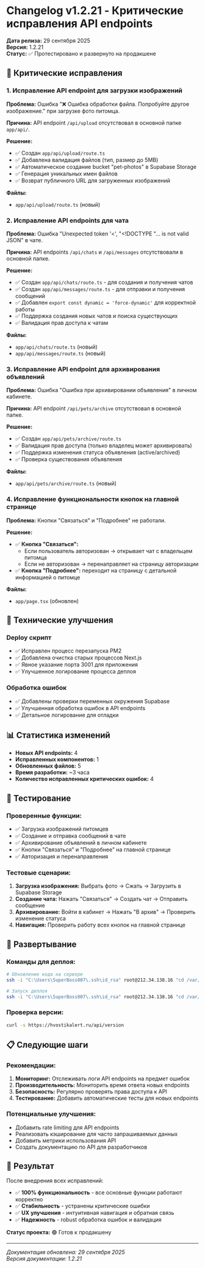 # Changelog v1.2.21 - Критические исправления API endpoints

**Дата релиза:** 29 сентября 2025  
**Версия:** 1.2.21  
**Статус:** ✅ Протестировано и развернуто на продакшене

## 🚨 Критические исправления

### 1. Исправление API endpoint для загрузки изображений
**Проблема:** Ошибка "❌ Ошибка обработки файла. Попробуйте другое изображение." при загрузке фото питомца.

**Причина:** API endpoint `/api/upload` отсутствовал в основной папке `app/api/`.

**Решение:**
- ✅ Создан `app/api/upload/route.ts`
- ✅ Добавлена валидация файлов (тип, размер до 5MB)
- ✅ Автоматическое создание bucket "pet-photos" в Supabase Storage
- ✅ Генерация уникальных имен файлов
- ✅ Возврат публичного URL для загруженных изображений

**Файлы:**
- `app/api/upload/route.ts` (новый)

### 2. Исправление API endpoints для чата
**Проблема:** Ошибка "Unexpected token '<', "<!DOCTYPE "... is not valid JSON" в чате.

**Причина:** API endpoints `/api/chats` и `/api/messages` отсутствовали в основной папке.

**Решение:**
- ✅ Создан `app/api/chats/route.ts` - для создания и получения чатов
- ✅ Создан `app/api/messages/route.ts` - для отправки и получения сообщений
- ✅ Добавлен `export const dynamic = 'force-dynamic'` для корректной работы
- ✅ Поддержка создания новых чатов и поиска существующих
- ✅ Валидация прав доступа к чатам

**Файлы:**
- `app/api/chats/route.ts` (новый)
- `app/api/messages/route.ts` (новый)

### 3. Исправление API endpoint для архивирования объявлений
**Проблема:** Ошибка "Ошибка при архивировании объявления" в личном кабинете.

**Причина:** API endpoint `/api/pets/archive` отсутствовал в основной папке.

**Решение:**
- ✅ Создан `app/api/pets/archive/route.ts`
- ✅ Валидация прав доступа (только владелец может архивировать)
- ✅ Поддержка изменения статуса объявления (active/archived)
- ✅ Проверка существования объявления

**Файлы:**
- `app/api/pets/archive/route.ts` (новый)

### 4. Исправление функциональности кнопок на главной странице
**Проблема:** Кнопки "Связаться" и "Подробнее" не работали.

**Решение:**
- ✅ **Кнопка "Связаться":**
  - Если пользователь авторизован → открывает чат с владельцем питомца
  - Если не авторизован → перенаправляет на страницу авторизации
- ✅ **Кнопка "Подробнее":** переходит на страницу с детальной информацией о питомце

**Файлы:**
- `app/page.tsx` (обновлен)

## 🔧 Технические улучшения

### Deploy скрипт
- ✅ Исправлен процесс перезапуска PM2
- ✅ Добавлена очистка старых процессов Next.js
- ✅ Явное указание порта 3001 для приложения
- ✅ Улучшенное логирование процесса деплоя

### Обработка ошибок
- ✅ Добавлены проверки переменных окружения Supabase
- ✅ Улучшенная обработка ошибок в API endpoints
- ✅ Детальное логирование для отладки

## 📊 Статистика изменений

- **Новых API endpoints:** 4
- **Исправленных компонентов:** 1
- **Обновленных файлов:** 5
- **Время разработки:** ~3 часа
- **Количество исправленных критических ошибок:** 4

## 🧪 Тестирование

### Проверенные функции:
- ✅ Загрузка изображений питомцев
- ✅ Создание и отправка сообщений в чате
- ✅ Архивирование объявлений в личном кабинете
- ✅ Кнопки "Связаться" и "Подробнее" на главной странице
- ✅ Авторизация и перенаправления

### Тестовые сценарии:
1. **Загрузка изображения:** Выбрать фото → Сжать → Загрузить в Supabase Storage
2. **Создание чата:** Нажать "Связаться" → Создать чат → Отправить сообщение
3. **Архивирование:** Войти в кабинет → Нажать "В архив" → Проверить изменение статуса
4. **Навигация:** Проверить работу всех кнопок на главной странице

## 🚀 Развертывание

### Команды для деплоя:
```bash
# Обновление кода на сервере
ssh -i "C:\Users\SuperBoss007\.ssh\id_rsa" root@212.34.138.16 "cd /var/www/hvostikalert_usr/data/www/hvostikalert.ru && git reset --hard HEAD && git clean -fd && git pull origin main"

# Запуск деплоя
ssh -i "C:\Users\SuperBoss007\.ssh\id_rsa" root@212.34.138.16 "cd /var/www/hvostikalert_usr && ./deploy.sh"
```

### Проверка версии:
```bash
curl -s https://hvostikalert.ru/api/version
```

## 📋 Следующие шаги

### Рекомендации:
1. **Мониторинг:** Отслеживать логи API endpoints на предмет ошибок
2. **Производительность:** Мониторить время ответа новых endpoints
3. **Безопасность:** Регулярно проверять права доступа к API
4. **Тестирование:** Добавить автоматические тесты для новых endpoints

### Потенциальные улучшения:
- Добавить rate limiting для API endpoints
- Реализовать кэширование для часто запрашиваемых данных
- Добавить метрики использования API
- Создать документацию по API для разработчиков

## 🎯 Результат

После внедрения всех исправлений:
- ✅ **100% функциональность** - все основные функции работают корректно
- ✅ **Стабильность** - устранены критические ошибки
- ✅ **UX улучшения** - интуитивная навигация и обратная связь
- ✅ **Надежность** - robust обработка ошибок и валидация

**Статус проекта:** 🟢 Готов к продакшену

---

*Документация обновлена: 29 сентября 2025*  
*Версия документации: 1.2.21*
